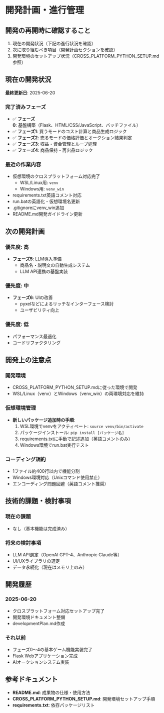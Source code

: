 # 開発計画・進行管理

## 開発の再開時に確認すること

1. 現在の開発状況（下記の進行状況を確認）
2. 次に取り組むべき項目（開発計画セクションを確認）
3. 開発環境のセットアップ状況（CROSS_PLATFORM_PYTHON_SETUP.md参照）

## 現在の開発状況

**最終更新日**: 2025-06-20

### 完了済みフェーズ
- ✅ **フェーズ0**: 基盤構築（Flask、HTML/CSS/JavaScript、バッチファイル）
- ✅ **フェーズ1**: 買うモードのコスト計算と商品生成ロジック
- ✅ **フェーズ2**: 売るモードの価格評価とオークション結果判定
- ✅ **フェーズ3**: 収益・資金管理とループ処理
- ✅ **フェーズ4**: 商品保持・再出品ロジック

### 最近の作業内容
- 仮想環境のクロスプラットフォーム対応完了
  - WSL/Linux用: `venv`
  - Windows用: `venv_win`
- requirements.txt英語コメント対応
- run.batの英語化・仮想環境名更新
- .gitignoreにvenv_win追加
- README.md開発ガイドライン更新

## 次の開発計画

### 優先度: 高
- **フェーズ5**: LLM導入準備
  - 商品名・説明文の自動生成システム
  - LLM API連携の基盤実装

### 優先度: 中
- **フェーズ6**: UIの改善
  - pyxelなどによるリッチなインターフェース検討
  - ユーザビリティ向上

### 優先度: 低
- パフォーマンス最適化
- コードリファクタリング

## 開発上の注意点

### 開発環境
- CROSS_PLATFORM_PYTHON_SETUP.mdに従った環境で開発
- WSL/Linux（venv）とWindows（venv_win）の両環境対応を維持

### 仮想環境管理
- **新しいパッケージ追加時の手順**:
  1. WSL環境でvenvをアクティベート: `source venv/bin/activate`
  2. パッケージインストール: `pip install [パッケージ名]`
  3. requirements.txtに手動で記述追加（英語コメントのみ）
  4. Windows環境でrun.bat実行テスト

### コーディング規約
- 1ファイル約400行以内で機能分割
- Windows環境対応（Unixコマンド使用禁止）
- エンコーディング問題回避（英語コメント推奨）

## 技術的課題・検討事項

### 現在の課題
- なし（基本機能は完成済み）

### 将来の検討事項
- LLM API選定（OpenAI GPT-4、Anthropic Claude等）
- UI/UXライブラリの選定
- データ永続化（現在はメモリ上のみ）

## 開発履歴

### 2025-06-20
- クロスプラットフォーム対応セットアップ完了
- 開発環境ドキュメント整備
- developmentPlan.md作成

### それ以前
- フェーズ0～4の基本ゲーム機能実装完了
- Flask Webアプリケーション完成
- AIオークションシステム実装

## 参考ドキュメント

- **README.md**: 成果物の仕様・使用方法
- **CROSS_PLATFORM_PYTHON_SETUP.md**: 開発環境セットアップ手順
- **requirements.txt**: 依存パッケージリスト